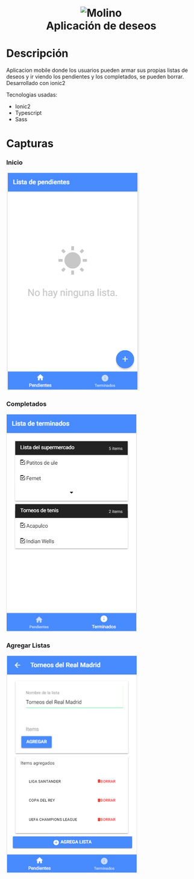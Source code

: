 <h1 align="center">
  <br>
  <img src="https://upload.wikimedia.org/wikipedia/commons/2/24/Ionic-logo-landscape.svg" alt="Molino" width="200">
  <br>
  Aplicación de deseos
  <br>
</h1>

# Descripción

Aplicacion mobile donde los usuarios pueden armar sus propias listas de deseos y ir viendo los pendientes y los completados, se pueden borrar.
Desarrollado con ionic2

Tecnologias usadas:
- Ionic2
- Typescript
- Sass


# Capturas

### Inicio

![Image of inicio](imagenes/pendientes.PNG)

### Completados

![Image of inicio](imagenes/completados.PNG)

### Agregar Listas

![Image of inicio](imagenes/agregar.PNG)



